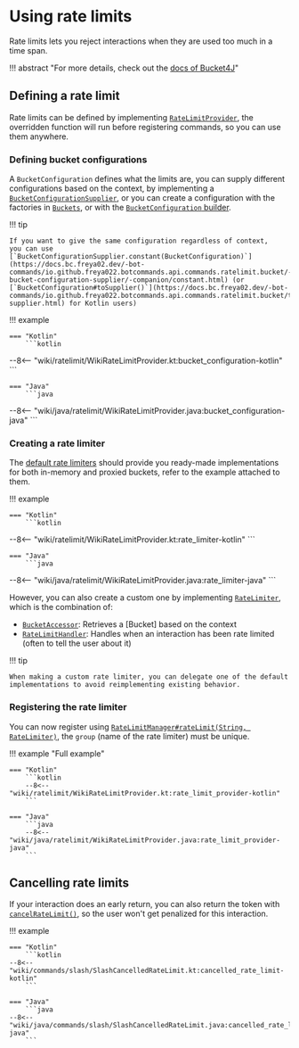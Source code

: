 # Using rate limits
Rate limits lets you reject interactions when they are used too much in a time span.

!!! abstract "For more details, check out the [docs of Bucket4J](https://bucket4j.com/8.14.0/toc.html)"

## Defining a rate limit
Rate limits can be defined by implementing [`RateLimitProvider`](https://docs.bc.freya02.dev/-bot-commands/io.github.freya022.botcommands.api.commands.ratelimit.declaration/-rate-limit-provider/index.html),
the overridden function will run before registering commands, so you can use them anywhere.

### Defining bucket configurations
A `BucketConfiguration` defines what the limits are, you can supply different configurations based on the context,
by implementing a [`BucketConfigurationSupplier`](https://docs.bc.freya02.dev/-bot-commands/io.github.freya022.botcommands.api.commands.ratelimit.bucket/-bucket-configuration-supplier/index.html), or you can create a configuration with the factories in [`Buckets`](https://docs.bc.freya02.dev/-bot-commands/io.github.freya022.botcommands.api.commands.ratelimit.bucket/-buckets/index.html),
or with the [`BucketConfiguration` builder](https://bucket4j.com/8.14.0/toc.html#bucket-bonfiguration).

!!! tip

    If you want to give the same configuration regardless of context,
    you can use [`BucketConfigurationSupplier.constant(BucketConfiguration)`](https://docs.bc.freya02.dev/-bot-commands/io.github.freya022.botcommands.api.commands.ratelimit.bucket/-bucket-configuration-supplier/-companion/constant.html) (or [`BucketConfiguration#toSupplier()`](https://docs.bc.freya02.dev/-bot-commands/io.github.freya022.botcommands.api.commands.ratelimit.bucket/to-supplier.html) for Kotlin users)

!!! example

    === "Kotlin"
        ```kotlin
--8<-- "wiki/ratelimit/WikiRateLimitProvider.kt:bucket_configuration-kotlin"
        ```

    === "Java"
        ```java
--8<-- "wiki/java/ratelimit/WikiRateLimitProvider.java:bucket_configuration-java"
        ```

### Creating a rate limiter
The [default rate limiters](https://docs.bc.freya02.dev/-bot-commands/io.github.freya022.botcommands.api.commands.ratelimit/-rate-limiter/-companion/index.html) should provide you ready-made implementations for both in-memory and proxied buckets,
refer to the example attached to them.

!!! example

    === "Kotlin"
        ```kotlin
--8<-- "wiki/ratelimit/WikiRateLimitProvider.kt:rate_limiter-kotlin"
        ```

    === "Java"
        ```java
--8<-- "wiki/java/ratelimit/WikiRateLimitProvider.java:rate_limiter-java"
        ```

However, you can also create a custom one by implementing [`RateLimiter`](https://docs.bc.freya02.dev/-bot-commands/io.github.freya022.botcommands.api.commands.ratelimit/-rate-limiter/index.html), which is the combination of:

- [`BucketAccessor`](https://docs.bc.freya02.dev/-bot-commands/io.github.freya022.botcommands.api.commands.ratelimit.bucket/-bucket-accessor/index.html): Retrieves a [Bucket] based on the context
- [`RateLimitHandler`](https://docs.bc.freya02.dev/-bot-commands/io.github.freya022.botcommands.api.commands.ratelimit.handler/-rate-limit-handler/index.html): Handles when an interaction has been rate limited (often to tell the user about it)

!!! tip

    When making a custom rate limiter, you can delegate one of the default implementations to avoid reimplementing existing behavior.

### Registering the rate limiter
You can now register using [`RateLimitManager#rateLimit(String, RateLimiter)`](https://docs.bc.freya02.dev/-bot-commands/io.github.freya022.botcommands.api.commands.ratelimit.declaration/-rate-limit-manager/rate-limit.html),
the `group` (name of the rate limiter) must be unique.

!!! example "Full example"

    === "Kotlin"
        ```kotlin
        --8<-- "wiki/ratelimit/WikiRateLimitProvider.kt:rate_limit_provider-kotlin"
        ```

    === "Java"
        ```java
        --8<-- "wiki/java/ratelimit/WikiRateLimitProvider.java:rate_limit_provider-java"
        ```

## Cancelling rate limits
If your interaction does an early return, you can also return the token with [`cancelRateLimit()`](https://docs.bc.freya02.dev/-bot-commands/io.github.freya022.botcommands.api.commands.ratelimit/-cancellable-rate-limit/cancel-rate-limit.html), 
so the user won't get penalized for this interaction.

!!! example

    === "Kotlin"
        ```kotlin
    --8<-- "wiki/commands/slash/SlashCancelledRateLimit.kt:cancelled_rate_limit-kotlin"
        ```

    === "Java"
        ```java
    --8<-- "wiki/java/commands/slash/SlashCancelledRateLimit.java:cancelled_rate_limit-java"
        ```